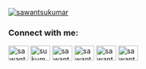 
<p align="left"> <a href="https://twitter.com/Sukumarsawant" target="blank"><img src="https://img.shields.io/twitter/follow/sawantsukumar?logo=twitter&style=for-the-badge" alt="sawantsukumar" /></a> </p>

<h3 align="left">Connect with me:</h3>
<p align="left">
<a href="https://twitter.com/Sukumarsawant" target="blank"><img align="center" src="https://raw.githubusercontent.com/rahuldkjain/github-profile-readme-generator/master/src/images/icons/Social/twitter.svg" alt="sawantsukumar" height="30" width="40" /></a>
<a href="https://www.linkedin.com/in/sukumar-sawant" target="blank"><img align="center" src="https://raw.githubusercontent.com/rahuldkjain/github-profile-readme-generator/master/src/images/icons/Social/linked-in-alt.svg" alt="sukumarsawant" height="30" width="40" /></a>
<a href="https://www.codechef.com/users/sukumarsawant" target="blank"><img align="center" src="https://cdn.jsdelivr.net/npm/simple-icons@3.1.0/icons/codechef.svg" alt="sawantsukumar" height="30" width="40" /></a>
<a href="https://www.hackerrank.com/sukumar_sawant" target="blank"><img align="center" src="https://raw.githubusercontent.com/rahuldkjain/github-profile-readme-generator/master/src/images/icons/Social/hackerrank.svg" alt="sawantsukumar" height="30" width="40" /></a>
<a href="https://codeforces.com/profile/sawantsukumar" target="blank"><img align="center" src="https://raw.githubusercontent.com/rahuldkjain/github-profile-readme-generator/master/src/images/icons/Social/codeforces.svg" alt="sawantsukumar" height="30" width="40" /></a>
<a href="https://www.leetcode.com/sawantsukumar" target="blank"><img align="center" src="https://raw.githubusercontent.com/rahuldkjain/github-profile-readme-generator/master/src/images/icons/Social/leet-code.svg" alt="sawantsukumar" height="30" width="40" /></a> </a>
</p>
